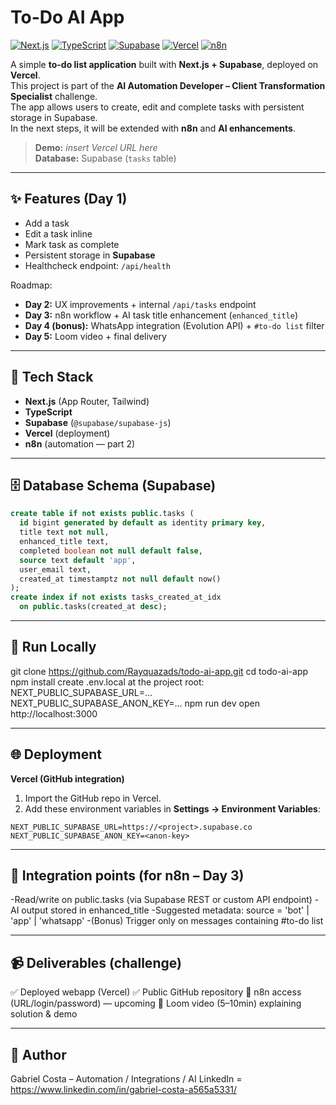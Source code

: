 # To-Do AI App

[![Next.js](https://img.shields.io/badge/Next.js-15-black?logo=nextdotjs)](https://nextjs.org/)
[![TypeScript](https://img.shields.io/badge/TypeScript-5-3178C6?logo=typescript)](https://www.typescriptlang.org/)
[![Supabase](https://img.shields.io/badge/Supabase-Postgres-3FCF8E?logo=supabase&logoColor=white)](https://supabase.com/)
[![Vercel](https://img.shields.io/badge/Deploy-Vercel-000?logo=vercel)](https://vercel.com/)
[![n8n](https://img.shields.io/badge/Automation-n8n-F50057?logo=n8n&logoColor=white)](https://n8n.io/)

A simple **to-do list application** built with **Next.js + Supabase**, deployed on **Vercel**.  
This project is part of the **AI Automation Developer – Client Transformation Specialist** challenge.  
The app allows users to create, edit and complete tasks with persistent storage in Supabase.  
In the next steps, it will be extended with **n8n** and **AI enhancements**.

> **Demo:** _insert Vercel URL here_  
> **Database:** Supabase (`tasks` table)

---

## ✨ Features (Day 1)
- Add a task
- Edit a task inline
- Mark task as complete
- Persistent storage in **Supabase**
- Healthcheck endpoint: `/api/health`

Roadmap:
- **Day 2:** UX improvements + internal `/api/tasks` endpoint
- **Day 3:** n8n workflow + AI task title enhancement (`enhanced_title`)
- **Day 4 (bonus):** WhatsApp integration (Evolution API) + `#to-do list` filter
- **Day 5:** Loom video + final delivery

---

## 🧱 Tech Stack
- **Next.js** (App Router, Tailwind)
- **TypeScript**
- **Supabase** (`@supabase/supabase-js`)
- **Vercel** (deployment)
- **n8n** (automation — part 2)


---

## 🗄️ Database Schema (Supabase)
```sql
create table if not exists public.tasks (
  id bigint generated by default as identity primary key,
  title text not null,
  enhanced_title text,
  completed boolean not null default false,
  source text default 'app',
  user_email text,
  created_at timestamptz not null default now()
);
create index if not exists tasks_created_at_idx
  on public.tasks(created_at desc);
```

---

## 🚀 Run Locally
git clone https://github.com/Rayquazads/todo-ai-app.git
cd todo-ai-app
npm install
create .env.local at the project root:
NEXT_PUBLIC_SUPABASE_URL=...
NEXT_PUBLIC_SUPABASE_ANON_KEY=...
npm run dev
open http://localhost:3000

---

## 🌐 Deployment

**Vercel (GitHub integration)**

1. Import the GitHub repo in Vercel.
2. Add these environment variables in **Settings → Environment Variables**:

```env
NEXT_PUBLIC_SUPABASE_URL=https://<project>.supabase.co
NEXT_PUBLIC_SUPABASE_ANON_KEY=<anon-key>
```

---

## 🔌 Integration points (for n8n – Day 3)
-Read/write on public.tasks (via Supabase REST or custom API endpoint)
-AI output stored in enhanced_title
-Suggested metadata: source = 'bot' | 'app' | 'whatsapp'
-(Bonus) Trigger only on messages containing #to-do list

---

## 📹 Deliverables (challenge)
✅ Deployed webapp (Vercel)
✅ Public GitHub repository
🔄 n8n access (URL/login/password) — upcoming
🔄 Loom video (5–10min) explaining solution & demo

---

## 👤 Author
Gabriel Costa – Automation / Integrations / AI
LinkedIn = https://www.linkedin.com/in/gabriel-costa-a565a5331/
